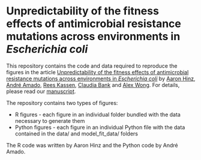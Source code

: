 # Unpredictability of the fitness effects of antimicrobial resistance mutations across environments in *Escherichia coli*

This repository contains the code and data required to reproduce the figures in the article [Unpredictability of the fitness effects of antimicrobial resistance mutations across environments in *Escherichia coli*](https://doi.org/10.1093/molbev/msae086) by [Aaron Hinz](https://orcid.org/0000-0003-4438-7043), [André Amado](https://andreamado.github.io/me/), [Rees Kassen](https://orcid.org/0000-0002-5617-4259), [Claudia Bank](https://orcid.org/0000-0003-4730-758X) and [Alex Wong](https://scholar.google.com/citations?hl=en&user=6zoyOd8AAAAJ). For details, please read our [manuscript](https://doi.org/10.1093/molbev/msae086).

The repository contains two types of figures:
- R figures - each figure in an individual folder bundled with the data necessary to generate them
- Python figures - each figure in an individual Python file with the data contained in the data/ and model_fit_data/ folders

The R code was written by Aaron Hinz and the Python code by André Amado.
